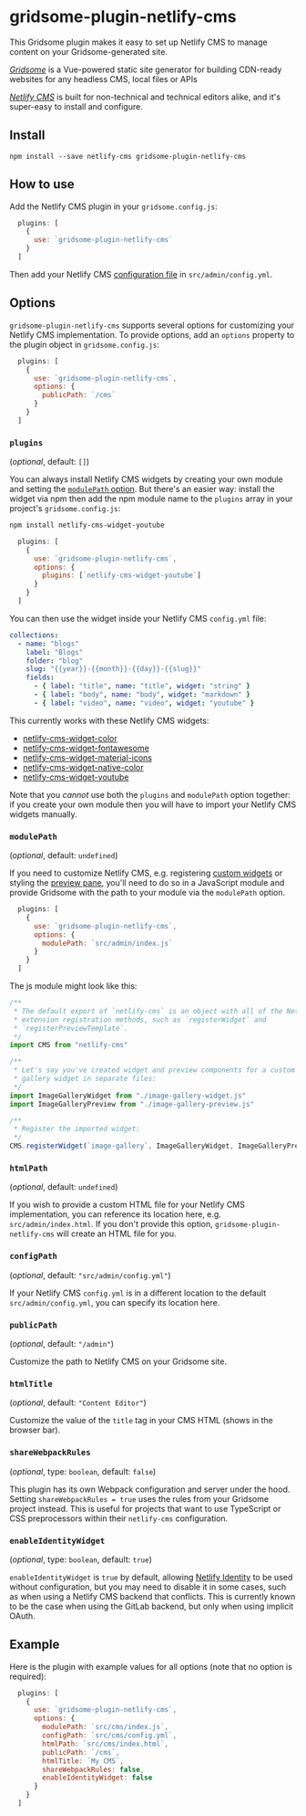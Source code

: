 # gridsome-plugin-netlify-cms

This Gridsome plugin makes it easy to set up Netlify CMS to manage content on your Gridsome-generated site. 

[*Gridsome*](https://gridsome.org) is a Vue-powered static site generator for building CDN-ready websites for any headless CMS, local files or APIs

[*Netlify CMS*](https://netlifycms.org) is built for non-technical and technical editors alike, and it's super-easy to install and configure. 

## Install

```shell
npm install --save netlify-cms gridsome-plugin-netlify-cms
```

## How to use

Add the Netlify CMS plugin in your `gridsome.config.js`:

```javascript
  plugins: [
    {
      use: `gridsome-plugin-netlify-cms`
    } 
  ]
```

Then add your Netlify CMS [configuration
file](https://www.netlifycms.org/docs/add-to-your-site/#configuration) in
`src/admin/config.yml`.

## Options

`gridsome-plugin-netlify-cms` supports several options for customizing your Netlify CMS implementation. To provide options, add an `options` property to the plugin object in `gridsome.config.js`:

```javascript
  plugins: [
    {
      use: `gridsome-plugin-netlify-cms`,
      options: {
        publicPath: `/cms` 
      }
    } 
  ]
```

### `plugins`

(_optional_, default: `[]`)

You can always install Netlify CMS widgets by creating your own module and setting the [`modulePath` option](#modulepath). But there's an easier way: install the widget via npm then add the npm module name to the `plugins` array in your project's `gridsome.config.js`:

```bash
npm install netlify-cms-widget-youtube
```

```javascript
  plugins: [
    {
      use: `gridsome-plugin-netlify-cms`,
      options: {
        plugins: [`netlify-cms-widget-youtube`]
      }
    } 
  ]
```

You can then use the widget inside your Netlify CMS `config.yml` file:

```yml
collections:
  - name: "blogs"
    label: "Blogs"
    folder: "blog"
    slug: "{{year}}-{{month}}-{{day}}-{{slug}}"
    fields:
      - { label: "title", name: "title", widget: "string" }
      - { label: "body", name: "body", widget: "markdown" }
      - { label: "video", name: "video", widget: "youtube" }

```

This currently works with these Netlify CMS widgets:

* [netlify-cms-widget-color](https://www.npmjs.com/package/netlify-cms-widget-color)
* [netlify-cms-widget-fontawesome](https://www.npmjs.com/package/netlify-cms-widget-fontawesome)
* [netlify-cms-widget-material-icons](https://www.npmjs.com/package/netlify-cms-widget-material-icons)
* [netlify-cms-widget-native-color](https://www.npmjs.com/package/netlify-cms-widget-native-color)
* [netlify-cms-widget-youtube](https://www.npmjs.com/package/netlify-cms-widget-youtube)

Note that you *cannot* use both the `plugins` and `modulePath` option together: if you create your own module then you will have to import your Netlify CMS widgets manually.

### `modulePath`

(_optional_, default: `undefined`)

If you need to customize Netlify CMS, e.g. registering [custom
widgets](https://www.netlifycms.org/docs/custom-widgets/#registerwidget) or
styling the [preview
pane](https://www.netlifycms.org/docs/customization/#registerpreviewstyle),
you'll need to do so in a JavaScript module and provide Gridsome with the path to
your module via the `modulePath` option. 

```javascript
  plugins: [
    {
      use: `gridsome-plugin-netlify-cms`,
      options: {
        modulePath: `src/admin/index.js` 
      }
    } 
  ]
```

The js module might look like this:

```javascript
/**
 * The default export of `netlify-cms` is an object with all of the Netlify CMS
 * extension registration methods, such as `registerWidget` and
 * `registerPreviewTemplate`.
 */
import CMS from "netlify-cms"

/**
 * Let's say you've created widget and preview components for a custom image
 * gallery widget in separate files:
 */
import ImageGalleryWidget from "./image-gallery-widget.js"
import ImageGalleryPreview from "./image-gallery-preview.js"

/**
 * Register the imported widget:
 */
CMS.registerWidget(`image-gallery`, ImageGalleryWidget, ImageGalleryPreview)
```

### `htmlPath`

(_optional_, default: `undefined`)

If you wish to provide a custom HTML file for your Netlify CMS implementation, you can reference its location here, e.g. `src/admin/index.html`. If you don't provide this option, `gridsome-plugin-netlify-cms` will create an HTML file for you.

### `configPath`

(_optional_, default: `"src/admin/config.yml"`)

If your Netlify CMS `config.yml` is in a different location to the default `src/admin/config.yml`, you can specify its location here.

### `publicPath`

(_optional_, default: `"/admin"`)

Customize the path to Netlify CMS on your Gridsome site.

### `htmlTitle`

(_optional_, default: `"Content Editor"`)

Customize the value of the `title` tag in your CMS HTML (shows in the browser
bar).

### `shareWebpackRules`

(_optional_, type: `boolean`, default: `false`)

This plugin has its own Webpack configuration and server under the hood. 
Setting `shareWebpackRules = true` uses the rules from your Gridsome project instead.
This is useful for projects that want to use TypeScript or CSS preprocessors within
their `netlify-cms` configuration.

### `enableIdentityWidget`

(_optional_, type: `boolean`, default: `true`)

`enableIdentityWidget` is `true` by default, allowing [Netlify
Identity](https://www.netlify.com/docs/identity/) to be used without
configuration, but you may need to disable it in some cases, such as when using
a Netlify CMS backend that conflicts. This is currently known to be the case
when using the GitLab backend, but only when using implicit OAuth.

## Example

Here is the plugin with example values for all options (note that no option is
required):

```javascript
  plugins: [
    {
      use: `gridsome-plugin-netlify-cms`,
      options: {
        modulePath: `src/cms/index.js`,
        configPath: `src/cms/config.yml`,
        htmlPath: `src/cms/index.html`,
        publicPath: `/cms`,
        htmlTitle: `My CMS`,
        shareWebpackRules: false,
        enableIdentityWidget: false
      }
    } 
  ]
```
